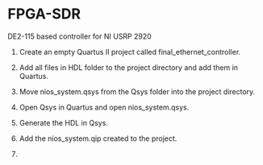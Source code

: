 # FPGA-SDR
DE2-115 based controller for NI USRP 2920

1. Create an empty Quartus II project called final_ethernet_controller.

2. Add all files in HDL folder to the project directory and add them in Quartus.

3. Move nios_system.qsys from the Qsys folder into the project directory.

4. Open Qsys in Quartus and open nios_system.qsys.

5. Generate the HDL in Qsys.

6. Add the nios_system.qip created to the project.

7. 

